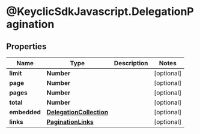 # @KeyclicSdkJavascript.DelegationPagination

## Properties
Name | Type | Description | Notes
------------ | ------------- | ------------- | -------------
**limit** | **Number** |  | [optional] 
**page** | **Number** |  | [optional] 
**pages** | **Number** |  | [optional] 
**total** | **Number** |  | [optional] 
**embedded** | [**DelegationCollection**](DelegationCollection.md) |  | [optional] 
**links** | [**PaginationLinks**](PaginationLinks.md) |  | [optional] 


